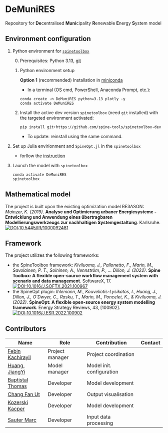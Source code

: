# DeMuniRES

Repository for **De**centralised **Muni**cipality **R**enewable **E**nergy **S**ystem model

## Environment configuration

1. Python environment for [`spinetoolbox`](https://github.com/spine-tools/Spine-Toolbox)

    0. Prerequisites: Python 3.13, [git](https://git-scm.com/downloads)

    1. Python environment setup
        
        **Option 1** (recommended) Installation in [miniconda](https://repo.anaconda.com/miniconda/)
        - In a terminal (OS cmd, PowerShell, Anaconda Prompt, etc.):    
        ```console
        conda create -n DeMuniRES python=3.13 plotly -y
        conda activate DeMuniRES
        ```

    2. Install the active dev version `spinetoolbox` (need `git` installed) with the targeted environment activated:

        ```console
        pip install git+https://github.com/spine-tools/spinetoolbox-dev
        ```
        - To update: reinstall using the same command.

2. Set up Julia envirionment and `SpineOpt.jl` in the `spinetoolbox`

    - forllow the [instruction](https://spine-toolbox.readthedocs.io/en/latest/how_to_run_spineopt.html)

3. Launch the model with `spinetoolbox`

    ```console
    conda activate DeMuniRES
    spinetoolbox
    ```

## Mathematical model

The project is built upon the existing optimization model RE3ASON: *Mainzer, K. (2019)*. **Analyse und Optimierung urbaner Energiesysteme - Entwicklung und Anwendung eines übertragbaren Modellierungswerkzeugs zur nachhaltigen Systemgestaltung**. Karlsruhe. [![DOI:10.5445/IR/1000092481](https://zenodo.org/badge/DOI/10.5445/IR/1000092481.svg)](https://doi.org/10.5445/IR/1000092481)

## Framework
The project utilizes the following frameworks:
* the SpineToolbox framework: *Kiviluoma, J., Pallonetto, F., Marin, M., Savolainen, P. T., Soininen, A., Vennström, P., … Dillon, J. (2022)*. **Spine Toolbox: A flexible open-source workflow management system with scenario and data management**. SoftwareX, 17. [![DOI:10.1016/J.SOFTX.2021.100967](https://zenodo.org/badge/DOI/10.1016/J.SOFTX.2021.100967.svg)](https://doi.org/10.1016/J.SOFTX.2021.100967)
* the SpineOpt plugin: *Ihlemann, M., Kouveliotis-Lysikatos, I., Huang, J., Dillon, J., O'Dwyer, C., Rasku, T., Marin, M., Poncelet, K., & Kiviluoma, J. (2022)*. **SpineOpt: A flexible open-source energy system modelling framework**. Energy Strategy Reviews, 43, [100902]. [![DOI:10.1016/J.ESR.2022.100902](https://zenodo.org/badge/DOI/10.1016/J.ESR.2022.100902.svg)](https://doi.org/10.1016/j.esr.2022.100902)

## Contributors

| Name                                              | Role                | Contribution              | Contact               |
|---------------------------------------------------|---------------------|---------------------------|-----------------------|
| [Febin Kachirayil](https://github.com/FebinKa)    | Project manager     | Project coordination      |                       |
| [Huang, JiangYi](https://github.com/nnhjy)        | Model manager       | Model init. configuration |                       |
| [Baptistal Thomas](https://github.com/tbaptistal) | Developer           | Model development         |                       |
| [Chang Fan Ut](https://github.com/fanut2310)      | Developer           | Output visualisation      |                       |
| [Kozerski Kacper](https://github.com/kkozersk)    | Developer           | Model development         |                       |
| [Sauter Marc](https://github.com/marcjbs)         | Developer           | Input data processing     |                       |